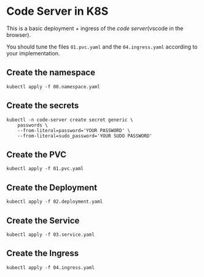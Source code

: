 # Code Server in K8S
This is a basic deployment + ingress of the *code server*(vscode in the browser).

You should tune the files `01.pvc.yaml` and the `04.ingress.yaml` according to your implementation.


## Create the namespace
`kubectl apply -f 00.namespace.yaml`

## Create the secrets
```
kubectl -n code-server create secret generic \
    passwords \
    --from-literal=password='YOUR PASSWORD' \
    --from-literal=sudo_password='YOUR SUDO PASSWORD'
```

## Create the PVC
`kubectl apply -f 01.pvc.yaml`

## Create the Deployment
`kubectl apply -f 02.deployment.yaml`

## Create the Service
`kubectl apply -f 03.service.yaml`

## Create the Ingress
`kubectl apply -f 04.ingress.yaml`


